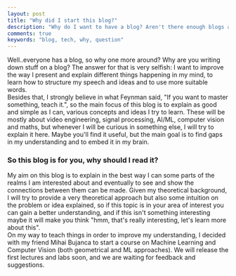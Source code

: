 ```yaml
---
layout: post
title: "Why did I start this blog?"
description: "Why do I want to have a blog? Aren't there enough blogs around?"
comments: true
keywords: "blog, tech, why, question"
---
```


Well..everyone has a blog, so why one more around? Why are you writing down stuff on a blog?
The answer for that is very selfish: I want to improve the way I present and explain different things 
happening in my mind, to learn how to structure my speech and ideas and to use more suitable words.<br/>
Besides that, I strongly believe in what Feynman said, "If you want to master something, teach it.", so 
the main focus of this blog is to explain as good and simple as I can, various concepts and ideas I try to learn. These will be mostly about video engineering, signal processing, AI/ML, computer vision and maths, 
but whenever I will be curious in something else, I will try to explain it here. Maybe you'll find it useful,
but the main goal is to find gaps in my understanding and to embed it in my brain.

### So this blog is for you, why should I read it?

My aim on this blog is to explain in the best way I can some parts of the realms I am interested about
and eventually to see and show the connections between them can be made. Given my theoretical background,
I will try to provide a very theoretical approach but also some intuition on the problem or idea explained,
so if this topic is in your area of interest you can gain a better understanding, and if this isn't something interesting maybe it will make you think "hmm, that's really interesting, let's learn more about this".<br/>
On my way to teach things in order to improve my understanding, I decided with my friend Mihai Bujanca to start a course on Machine Learning and Computer Vision (both geometrical and ML approaches). We will release the first lectures and labs soon, and we are waiting for feedback and suggestions.

